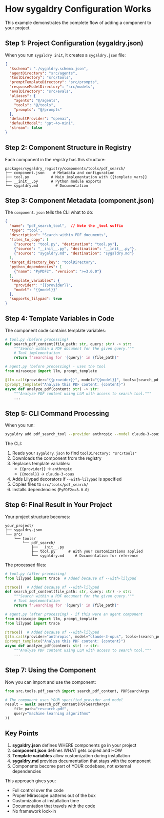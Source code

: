 # How sygaldry Configuration Works

This example demonstrates the complete flow of adding a component to your project.

## Step 1: Project Configuration (sygaldry.json)

When you run `sygaldry init`, it creates a `sygaldry.json` file:

```json
{
  "$schema": "./sygaldry.schema.json",
  "agentDirectory": "src/agents",
  "toolDirectory": "src/tools",
  "promptTemplateDirectory": "src/prompts",
  "responseModelDirectory": "src/models",
  "evalDirectory": "src/evals",
  "aliases": {
    "agents": "@/agents",
    "tools": "@/tools",
    "prompts": "@/prompts"
  },
  "defaultProvider": "openai",
  "defaultModel": "gpt-4o-mini",
  "stream": false
}
```

## Step 2: Component Structure in Registry

Each component in the registry has this structure:

```
packages/sygaldry_registry/components/tools/pdf_search/
├── component.json    # Metadata and configuration
├── tool.py          # Main implementation with {{template_vars}}
├── __init__.py      # Python module exports
└── sygaldry.md        # Documentation
```

## Step 3: Component Metadata (component.json)

The `component.json` tells the CLI what to do:

```json
{
  "name": "pdf_search_tool",  // Note the _tool suffix
  "type": "tool",
  "description": "Search within PDF documents",
  "files_to_copy": [
    {"source": "tool.py", "destination": "tool.py"},
    {"source": "__init__.py", "destination": "__init__.py"},
    {"source": "sygaldry.md", "destination": "sygaldry.md"}
  ],
  "target_directory_key": "toolDirectory",
  "python_dependencies": [
    {"name": "PyPDF2", "version": ">=3.0.0"}
  ],
  "template_variables": {
    "provider": "{{provider}}",
    "model": "{{model}}"
  },
  "supports_lilypad": true
}
```

## Step 4: Template Variables in Code

The component code contains template variables:

```python
# tool.py (before processing)
def search_pdf_content(file_path: str, query: str) -> str:
    """Search within a PDF document for the given query."""
    # Tool implementation
    return f"Searching for '{query}' in {file_path}"

# agent.py (before processing) - uses the tool
from mirascope import llm, prompt_template

@llm.call(provider="{{provider}}", model="{{model}}", tools=[search_pdf_content])
@prompt_template("Analyze this PDF content: {content}")
async def analyze_pdf(content: str) -> str:
    """Analyze PDF content using LLM with access to search tool."""
    ...
```

## Step 5: CLI Command Processing

When you run:
```bash
sygaldry add pdf_search_tool --provider anthropic --model claude-3-opus --with-lilypad
```

The CLI:

1. Reads your `sygaldry.json` to find `toolDirectory: "src/tools"`
2. Downloads the component from the registry
3. Replaces template variables:
   - `{{provider}}` → `anthropic`
   - `{{model}}` → `claude-3-opus`
4. Adds Lilypad decorators if `--with-lilypad` is specified
5. Copies files to `src/tools/pdf_search/`
6. Installs dependencies (`PyPDF2>=3.0.0`)

## Step 6: Final Result in Your Project

Your project structure becomes:

```
your_project/
├── sygaldry.json
└── src/
    └── tools/
        └── pdf_search/
            ├── __init__.py
            ├── tool.py      # With your customizations applied
            └── sygaldry.md     # Documentation for reference
```

The processed files:

```python
# tool.py (after processing)
from lilypad import trace  # Added because of --with-lilypad

@trace()  # Added because of --with-lilypad
def search_pdf_content(file_path: str, query: str) -> str:
    """Search within a PDF document for the given query."""
    # Tool implementation
    return f"Searching for '{query}' in {file_path}"

# agent.py (after processing) - if this were an agent component
from mirascope import llm, prompt_template
from lilypad import trace

@trace()  # Added because of --with-lilypad
@llm.call(provider="anthropic", model="claude-3-opus", tools=[search_pdf_content])
@prompt_template("Analyze this PDF content: {content}")
async def analyze_pdf(content: str) -> str:
    """Analyze PDF content using LLM with access to search tool."""
    ...
```

## Step 7: Using the Component

Now you can import and use the component:

```python
from src.tools.pdf_search import search_pdf_content, PDFSearchArgs

# The component uses YOUR specified provider and model
result = await search_pdf_content(PDFSearchArgs(
    file_path="research.pdf",
    query="machine learning algorithms"
))
```

## Key Points

1. **sygaldry.json** defines WHERE components go in your project
2. **component.json** defines WHAT gets copied and HOW
3. **Template variables** allow customization during installation
4. **sygaldry.md** provides documentation that stays with the component
5. Components become part of YOUR codebase, not external dependencies

This approach gives you:

- Full control over the code
- Proper Mirascope patterns out of the box
- Customization at installation time
- Documentation that travels with the code
- No framework lock-in 
